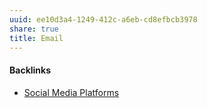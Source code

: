 ```yaml
---
uuid: ee10d3a4-1249-412c-a6eb-cd8efbcb3978
share: true
title: Email
---
```

#### Backlinks

* [Social Media Platforms](/5e30f762-9b65-479a-9d72-e84a5d9e12da)